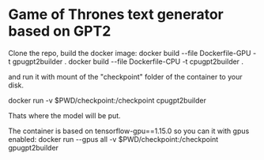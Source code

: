 # Game of Thrones text generator based on GPT2
Clone the repo, build the docker image:
docker build --file Dockerfile-GPU -t gpugpt2builder .
docker build --file Dockerfile-CPU -t cpugpt2builder . 

and run it with mount of the "checkpoint" folder of the container to your disk.

docker run -v $PWD/checkpoint:/checkpoint cpugpt2builder
 
Thats where the model will be put.

The container is based on tensorflow-gpu==1.15.0 so you can it with gpus enabled:
docker run --gpus all -v $PWD/checkpoint:/checkpoint gpugpt2builder
